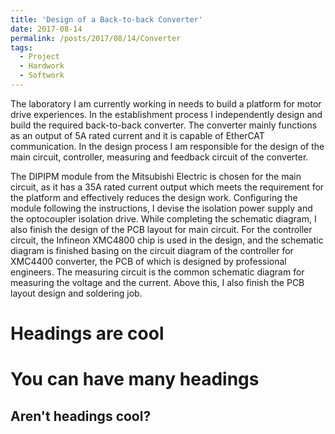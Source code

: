 ```yaml
---
title: 'Design of a Back-to-back Converter'
date: 2017-08-14
permalink: /posts/2017/08/14/Converter
tags:
  - Project
  - Hardwork
  - Softwork
---
```

The laboratory I am currently working in needs to build a platform for motor drive experiences. In the establishment process I independently design and build the required back-to-back converter. The converter mainly functions as an output of 5A rated current and it is capable of EtherCAT communication. In the design process I am responsible for the design of the main circuit, controller, measuring and feedback circuit of the converter.

The DIPIPM module from the Mitsubishi Electric is chosen for the main circuit, as it has a 35A rated current output which meets the requirement for the platform and effectively reduces the design work. Configuring the module following the instructions, I devise the isolation power supply and the optocoupler isolation drive. While completing the schematic diagram, I also finish the design of the PCB layout for main circuit.
For the controller circuit, the Infineon XMC4800 chip is used in the design, and the schematic diagram is finished basing on the circuit diagram of the controller for XMC4400 converter, the PCB of which is designed by professional engineers. 
The measuring circuit is the common schematic diagram for measuring the voltage and the current. Above this, I also finish the PCB layout design and soldering job.

Headings are cool
======

You can have many headings
======

Aren't headings cool?
------
